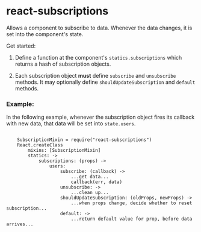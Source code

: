 
# react-subscriptions

Allows a component to subscribe to data. Whenever the data changes, it is set into the component's state.

Get started: 

1. Define a function at the component's `statics.subscriptions` which returns a hash of subscription objects. 

2. Each subscription object **must** define `subscribe` and `unsubscribe` methods. It may optionally define `shouldUpdateSubscription` and `default` methods.

### Example:

In the following example, whenever the subscription object fires its callback with new data, that data will be set into `state.users`.

```(coffeescript)

    SubscriptionMixin = require("react-subscriptions")
    React.createClass
        mixins: [SubscriptionMixin]
        statics: ->
            subscriptions: (props) ->
                users:
                    subscribe: (callback) -> 
                        ...get data...
                        callback(err, data)
                    unsubscribe: ->
                        ...clean up...
                    shouldUpdateSubscription: (oldProps, newProps) ->
                        ...when props change, decide whether to reset subscription...
                    default: -> 
                        ...return default value for prop, before data arrives...
```